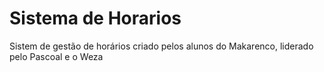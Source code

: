 # Sistema de Horarios
 Sistem de gestão de horários criado pelos alunos do Makarenco, liderado pelo Pascoal e o Weza
